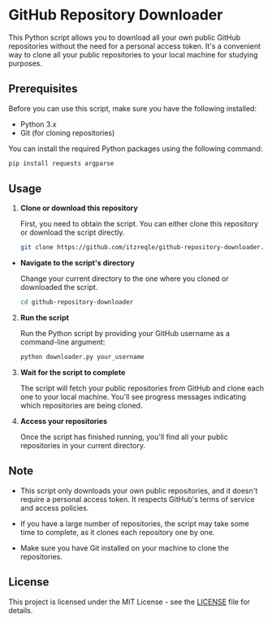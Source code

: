 # GitHub Repository Downloader

This Python script allows you to download all your own public GitHub repositories without the need for a personal access token. It's a convenient way to clone all your public repositories to your local machine for studying purposes.

## Prerequisites

Before you can use this script, make sure you have the following installed:

- Python 3.x
- Git (for cloning repositories)

You can install the required Python packages using the following command:

```bash
pip install requests argparse
```

## Usage

1. **Clone or download this repository**
    
    First, you need to obtain the script. You can either clone this repository or download the script directly.
    
    ```bash
    git clone https://github.com/itzreqle/github-repository-downloader.git
    ```
    
- **Navigate to the script's directory**
    
    Change your current directory to the one where you cloned or downloaded the script.
    
    ```bash
    cd github-repository-downloader
    ```
    
2. **Run the script**
    
    Run the Python script by providing your GitHub username as a command-line argument:
    
    ```bash
    python downloader.py your_username
    ```
    
3. **Wait for the script to complete**
    
    The script will fetch your public repositories from GitHub and clone each one to your local machine. You'll see progress messages indicating which repositories are being cloned.
    
4. **Access your repositories**
    
    Once the script has finished running, you'll find all your public repositories in your current directory.
    

## Note

- This script only downloads your own public repositories, and it doesn't require a personal access token. It respects GitHub's terms of service and access policies.
    
- If you have a large number of repositories, the script may take some time to complete, as it clones each repository one by one.
    
- Make sure you have Git installed on your machine to clone the repositories.
    

## License

This project is licensed under the MIT License - see the [LICENSE](https://chat.openai.com/LICENSE) file for details.
